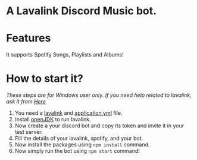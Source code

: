 # A Lavalink Discord Music bot.

# Features
It supports Spotify Songs, Playlists and Albums!

# How to start it?
*These steps are for Windows user only. If you need help related to lavalink, ask it from [Here](https://discord.gg/qJqddcFYbC)*
1) You need a [lavalink](https://github.com/freyacodes/Lavalink/releases/download/3.3.2.5/Lavalink.jar) and [application.yml](https://github.com/freyacodes/Lavalink/blob/3.3.2.5/LavalinkServer/application.yml.example) file.
2) Install [openJDK](https://www.oracle.com/java/technologies/javase-jdk16-downloads.html#license-lightbox) to run lavalink.
3) Now create a your discord bot and copy its token and invite it in your test server.
4) Fill the details of your lavalink, spotify, and your bot.
5) Now install the packages using `npm install` command.
6) Now simply run the bot using `npm start` command!
